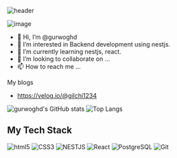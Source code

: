 ![header](https://capsule-render.vercel.app/api?type=wave&color=auto&height=300&section=header&text=Welcome%20to%20gurwoghd's%20Profile&fontSize=90)



![image](https://github.com/gurwoghd/gurwoghd/assets/58104943/21089a54-cf4c-4ffb-b6e9-8173d6851e9e)

- 👋 Hi, I’m @gurwoghd
- 👀 I’m interested in Backend development using nestjs.
- 🌱 I’m currently learning nestjs, react.
- 💞️ I’m looking to collaborate on ...
- 📫 How to reach me ...

My blogs
- https://velog.io/@gilchi1234

<!---
gurwoghd/gurwoghd is a ✨ special ✨ repository because its `README.md` (this file) appears on your GitHub profile.
You can click the Preview link to take a look at your changes.
--->

![gurwoghd's GitHub stats](https://github-readme-stats.vercel.app/api?username=gurwoghd&show_icons=true&theme=radical) ![Top Langs](https://github-readme-stats.vercel.app/api/top-langs/?username=gurwoghd&layout=compact)


## My Tech Stack
![html5](https://img.shields.io/badge/HTML5-E34F26?logo=HTML5&logoColor=f5f5f5)
![CSS3](https://img.shields.io/badge/css3-1572B6?logo=CSS3&logoColor=f5f5f5)
![NESTJS](https://img.shields.io/badge/NestJS-E0234E?logo=NestJs&logoColor=f5f5f5)
![React](https://img.shields.io/badge/React-61DAFB?logo=React&logoColor=f5f5f5)
![PostgreSQL](https://img.shields.io/badge/PostgreSQL-4169E1?logo=PostgreSQL&logoColor=f5f5f5)
![Git](https://img.shields.io/badge/Git-F05032?logo=Git&logoColor=f5f5f5)

